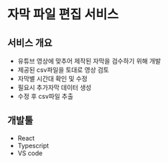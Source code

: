 # 자막 파일 편집 서비스

## 서비스 개요

- 유튜브 영상에 맞추어 제작된 자막을 검수하기 위해 개발
- 제공된 csv파일을 토대로 영상 검토
- 자막별 시간대 확인 및 수정
- 필요시 추가자막 데이터 생성
- 수정 후 csv파일 추출

## 개발툴

- React
- Typescript
- VS code
